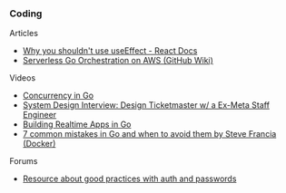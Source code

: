 ### Coding

Articles

- [Why you shouldn't use useEffect - React Docs](https://react.dev/learn/you-might-not-need-an-effect)
- [Serverless Go Orchestration on AWS (GitHub Wiki)](https://github.com/jboursiquot/serverless-go-orchestration-on-aws-course/wiki)

Videos

- [Concurrency in Go](https://www.youtube.com/watch?v=LvgVSSpwND8)
- [System Design Interview: Design Ticketmaster w/ a Ex-Meta Staff Engineer](https://www.youtube.com/watch?v=fhdPyoO6aXI)
- [Building Realtime Apps in Go](https://www.youtube.com/watch?v=3qGxVYJF3IU&t=867s)
- [7 common mistakes in Go and when to avoid them by Steve Francia (Docker)](https://www.youtube.com/watch?v=29LLRKIL_TI)

Forums

- [Resource about good practices with auth and passwords](https://www.reddit.com/r/node/comments/174jrvb/comment/k49s7r9/)
